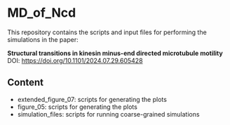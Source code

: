 # MD_of_Ncd

This repository contains the scripts and input files for performing the
simulations in the paper:


**Structural transitions in kinesin minus-end directed microtubule motility**
DOI: https://doi.org/10.1101/2024.07.29.605428


## Content

- extended_figure_07: scripts for generating the plots
- figure_05: scripts for generating the plots
- simulation_files: scripts for running coarse-grained simulations


